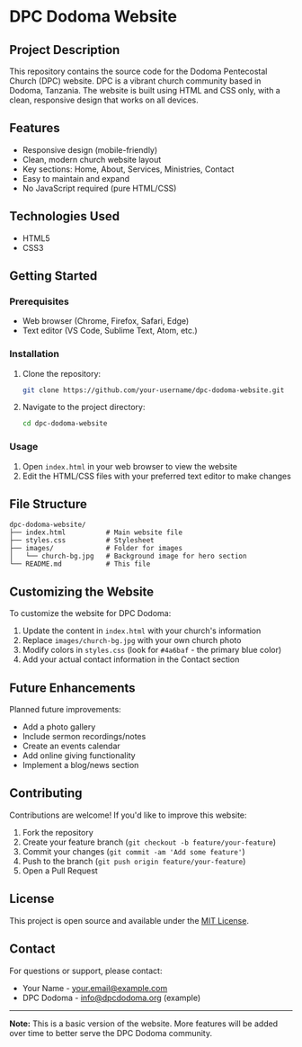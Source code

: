 # DPC Dodoma Website

## Project Description
This repository contains the source code for the Dodoma Pentecostal Church (DPC) website. DPC is a vibrant church community based in Dodoma, Tanzania. The website is built using HTML and CSS only, with a clean, responsive design that works on all devices.

## Features
- Responsive design (mobile-friendly)
- Clean, modern church website layout
- Key sections: Home, About, Services, Ministries, Contact
- Easy to maintain and expand
- No JavaScript required (pure HTML/CSS)

## Technologies Used
- HTML5
- CSS3

## Getting Started

### Prerequisites
- Web browser (Chrome, Firefox, Safari, Edge)
- Text editor (VS Code, Sublime Text, Atom, etc.)

### Installation
1. Clone the repository:
   ```bash
   git clone https://github.com/your-username/dpc-dodoma-website.git
   ```
2. Navigate to the project directory:
   ```bash
   cd dpc-dodoma-website
   ```

### Usage
1. Open `index.html` in your web browser to view the website
2. Edit the HTML/CSS files with your preferred text editor to make changes

## File Structure
```
dpc-dodoma-website/
├── index.html          # Main website file
├── styles.css          # Stylesheet
├── images/             # Folder for images
│   └── church-bg.jpg   # Background image for hero section
└── README.md           # This file
```

## Customizing the Website
To customize the website for DPC Dodoma:
1. Update the content in `index.html` with your church's information
2. Replace `images/church-bg.jpg` with your own church photo
3. Modify colors in `styles.css` (look for `#4a6baf` - the primary blue color)
4. Add your actual contact information in the Contact section

## Future Enhancements
Planned future improvements:
- Add a photo gallery
- Include sermon recordings/notes
- Create an events calendar
- Add online giving functionality
- Implement a blog/news section

## Contributing
Contributions are welcome! If you'd like to improve this website:
1. Fork the repository
2. Create your feature branch (`git checkout -b feature/your-feature`)
3. Commit your changes (`git commit -am 'Add some feature'`)
4. Push to the branch (`git push origin feature/your-feature`)
5. Open a Pull Request

## License
This project is open source and available under the [MIT License](LICENSE).

## Contact
For questions or support, please contact:
- Your Name - your.email@example.com
- DPC Dodoma - info@dpcdodoma.org (example)

---

**Note:** This is a basic version of the website. More features will be added over time to better serve the DPC Dodoma community.
